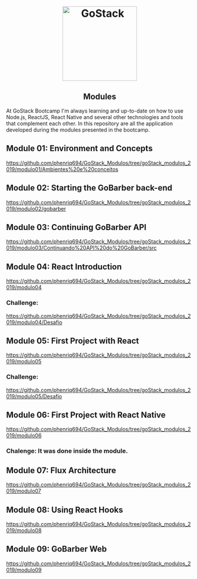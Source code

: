 <h1 align="center">
    <img alt="GoStack" src="https://rocketseat-cdn.s3-sa-east-1.amazonaws.com/bootcamp-header.png" width="200px" />
</h1>

<h2 align="center">
  Modules
</h2>

At GoStack Bootcamp I'm always learning and up-to-date on how to use Node.js, ReactJS, React Native and several other technologies and tools that complement each other. In this repository are all the application developed during the modules presented in the bootcamp.

## Module 01: Environment and Concepts
https://github.com/phenriq694/GoStack_Modulos/tree/goStack_modulos_2019/modulo01/Ambientes%20e%20conceitos

## Module 02: Starting the GoBarber back-end 
https://github.com/phenriq694/GoStack_Modulos/tree/goStack_modulos_2019/modulo02/gobarber

## Module 03: Continuing GoBarber API 
https://github.com/phenriq694/GoStack_Modulos/tree/goStack_modulos_2019/modulo03/Continuando%20API%20do%20GoBarber/src

## Module 04: React Introduction
https://github.com/phenriq694/GoStack_Modulos/tree/goStack_modulos_2019/modulo04

### Challenge:
https://github.com/phenriq694/GoStack_Modulos/tree/goStack_modulos_2019/modulo04/Desafio

## Module 05: First Project with React
https://github.com/phenriq694/GoStack_Modulos/tree/goStack_modulos_2019/modulo05

### Challenge:
https://github.com/phenriq694/GoStack_Modulos/tree/goStack_modulos_2019/modulo05/Desafio

## Module 06: First Project with React Native
https://github.com/phenriq694/GoStack_Modulos/tree/goStack_modulos_2019/modulo06

### Chalenge: It was done inside the module.

## Module 07: Flux Architecture
https://github.com/phenriq694/GoStack_Modulos/tree/goStack_modulos_2019/modulo07

## Module 08: Using React Hooks
https://github.com/phenriq694/GoStack_Modulos/tree/goStack_modulos_2019/modulo08

## Module 09: GoBarber Web
https://github.com/phenriq694/GoStack_Modulos/tree/goStack_modulos_2019/modulo09

